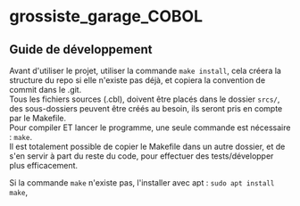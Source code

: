 # grossiste_garage_COBOL
## Guide de développement
Avant d'utiliser le projet, utiliser la commande `make install`, cela créera la structure du repo si elle n'existe pas déjà, et copiera la convention de commit dans le .git.<br>
Tous les fichiers sources (.cbl), doivent être placés dans le dossier `srcs/`, des sous-dossiers peuvent être créés au besoin, ils seront pris en compte par le Makefile.<br>
Pour compiler ET lancer le programme, une seule commande est nécessaire : `make`. <br>
Il est totalement possible de copier le Makefile dans un autre dossier, et de s'en servir à part du reste du code, pour effectuer des tests/développer plus efficacement.

Si la commande `make` n'existe pas, l'installer avec apt : `sudo apt install make`,